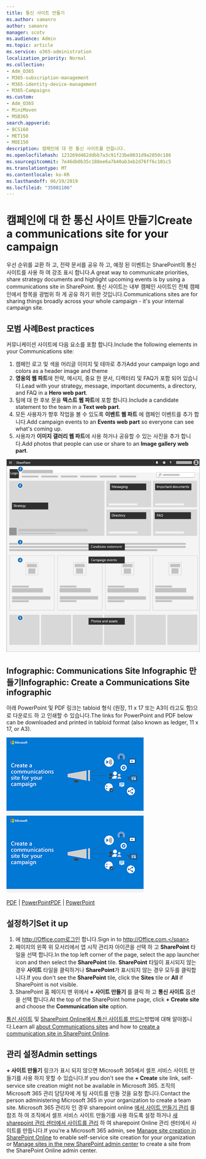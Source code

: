 ```yaml
---
title: 통신 사이트 만들기
ms.author: samanro
author: samanro
manager: scotv
ms.audience: Admin
ms.topic: article
ms.service: o365-administration
localization_priority: Normal
ms.collection:
- Adm_O365
- M365-subscription-management
- M365-identity-device-management
- M365-Campaigns
ms.custom:
- Adm_O365
- MiniMaven
- MSB365
search.appverid:
- BCS160
- MET150
- MOE150
description: 캠페인에 대 한 통신 사이트를 만듭니다.
ms.openlocfilehash: 123269d462ddbb7a3c91f23be8031d9a2850c186
ms.sourcegitcommit: 7e46db0b35c188ee6a7b40ab3eb2d76ff6c101c5
ms.translationtype: MT
ms.contentlocale: ko-KR
ms.lasthandoff: 06/19/2019
ms.locfileid: "35081106"
---
```

# <a name="create-a-communications-site-for-your-campaign"></a><span data-ttu-id="0b4f5-103">캠페인에 대 한 통신 사이트 만들기</span><span class="sxs-lookup"><span data-stu-id="0b4f5-103">Create a communications site for your campaign</span></span>

<span data-ttu-id="0b4f5-104">우선 순위를 교환 하 고, 전략 문서를 공유 하 고, 예정 된 이벤트는 SharePoint의 통신 사이트를 사용 하 여 강조 표시 합니다.</span><span class="sxs-lookup"><span data-stu-id="0b4f5-104">A great way to communicate priorities, share strategy documents and highlight upcoming events is by using a communications site in SharePoint.</span></span> <span data-ttu-id="0b4f5-105">통신 사이트는 내부 캠페인 사이트인 전체 캠페인에서 항목을 광범위 하 게 공유 하기 위한 것입니다.</span><span class="sxs-lookup"><span data-stu-id="0b4f5-105">Communications sites are for sharing things broadly across your whole campaign - it's your internal campaign site.</span></span>

## <a name="best-practices"></a><span data-ttu-id="0b4f5-106">모범 사례</span><span class="sxs-lookup"><span data-stu-id="0b4f5-106">Best practices</span></span>

<span data-ttu-id="0b4f5-107">커뮤니케이션 사이트에 다음 요소를 포함 합니다.</span><span class="sxs-lookup"><span data-stu-id="0b4f5-107">Include the following elements in your Communications site:</span></span>

1. <span data-ttu-id="0b4f5-108">캠페인 로고 및 색을 머리글 이미지 및 테마로 추가</span><span class="sxs-lookup"><span data-stu-id="0b4f5-108">Add your campaign logo and colors as a header image and theme</span></span>
2. <span data-ttu-id="0b4f5-109">**영웅의 웹 파트**에 전략, 메시지, 중요 한 문서, 디렉터리 및 FAQ가 포함 되어 있습니다.</span><span class="sxs-lookup"><span data-stu-id="0b4f5-109">Lead with your strategy, message, important documents, a directory, and FAQ in a **Hero web part**.</span></span>
3. <span data-ttu-id="0b4f5-110">팀에 대 한 후보 문을 **텍스트 웹 파트**에 포함 합니다.</span><span class="sxs-lookup"><span data-stu-id="0b4f5-110">Include a candidate statement to the team in a **Text web part**.</span></span>
4. <span data-ttu-id="0b4f5-111">모든 사용자가 향후 작업을 볼 수 있도록 **이벤트 웹 파트** 에 캠페인 이벤트를 추가 합니다.</span><span class="sxs-lookup"><span data-stu-id="0b4f5-111">Add campaign events to an **Events web part** so everyone can see what's coming up.</span></span>
5. <span data-ttu-id="0b4f5-112">사용자가 **이미지 갤러리 웹 파트**에 사용 하거나 공유할 수 있는 사진을 추가 합니다.</span><span class="sxs-lookup"><span data-stu-id="0b4f5-112">Add photos that people can use or share to an **Image gallery web part**.</span></span>

![캠페인에 필요한 공통 요소에 대 한 공간이 있는 SharePoint Communications page의 다이어그램](media/m365-democracy-comms-site.png)

## <a name="infographic-create-a-communications-site-infographic"></a><span data-ttu-id="0b4f5-114">Infographic: Communications Site Infographic 만들기</span><span class="sxs-lookup"><span data-stu-id="0b4f5-114">Infographic: Create a Communications Site infographic</span></span> 
<span data-ttu-id="0b4f5-115">아래 PowerPoint 및 PDF 링크는 tabloid 형식 (원장, 11 x 17 또는 A3이 라고도 함)으로 다운로드 하 고 인쇄할 수 있습니다.</span><span class="sxs-lookup"><span data-stu-id="0b4f5-115">The links for PowerPoint and PDF below can be downloaded and printed in tabloid format (also known as ledger, 11 x 17, or A3).</span></span>

<span data-ttu-id="0b4f5-116">[![Communications site infographic 이미지](media/M365-Campaigns-CreateCommunicationSite-358-201.png)](downloads/M365CampaignsCreateCommunicationSite.pdf)</span><span class="sxs-lookup"><span data-stu-id="0b4f5-116">[![Image for communications site infographic](media/M365-Campaigns-CreateCommunicationSite-358-201.png)](downloads/M365CampaignsCreateCommunicationSite.pdf)</span></span>

<span data-ttu-id="0b4f5-117">[PDF](downloads/M365CampaignsCreateCommunicationSite.pdf) | [PowerPoint](https://github.com/MicrosoftDocs/microsoft-365-docs-pr/raw/live/m365-democracy/microsoft-365/campaigns/downloads/M365CampaignsCreateCommunicationSite.pptx)</span><span class="sxs-lookup"><span data-stu-id="0b4f5-117">[PDF](downloads/M365CampaignsCreateCommunicationSite.pdf) | [PowerPoint](https://github.com/MicrosoftDocs/microsoft-365-docs-pr/raw/live/m365-democracy/microsoft-365/campaigns/downloads/M365CampaignsCreateCommunicationSite.pptx)</span></span>


## <a name="set-it-up"></a><span data-ttu-id="0b4f5-118">설정하기</span><span class="sxs-lookup"><span data-stu-id="0b4f5-118">Set it up</span></span>

1. <span data-ttu-id="0b4f5-119">에 http://Office.com로그인 합니다.</span><span class="sxs-lookup"><span data-stu-id="0b4f5-119">Sign in to http://Office.com.</span></span>
2. <span data-ttu-id="0b4f5-120">페이지의 왼쪽 위 모서리에서 앱 시작 관리자 아이콘을 선택 하 고 **SharePoint** 타일을 선택 합니다.</span><span class="sxs-lookup"><span data-stu-id="0b4f5-120">In the top left corner of the page, select the app launcher icon and then select the **SharePoint** tile.</span></span> <span data-ttu-id="0b4f5-121">**SharePoint** 타일이 표시되지 않는 경우 **사이트** 타일을 클릭하거나 **SharePoint**가 표시되지 않는 경우 모두를 클릭합니다.</span><span class="sxs-lookup"><span data-stu-id="0b4f5-121">If you don't see the **SharePoint** tile, click the **Sites** tile or **All** if SharePoint is not visible.</span></span>
3. <span data-ttu-id="0b4f5-122">SharePoint 홈 페이지 맨 위에서 **+ 사이트 만들기** 를 클릭 하 고 **통신 사이트** 옵션을 선택 합니다.</span><span class="sxs-lookup"><span data-stu-id="0b4f5-122">At the top of the SharePoint home page, click **+ Create site** and choose the **Communication site** option.</span></span>

<span data-ttu-id="0b4f5-123">[통신 사이트](https://support.office.com/en-us/article/What-is-a-SharePoint-communication-site-94A33429-E580-45C3-A090-5512A8070732) 및 [SharePoint Online에서 통신 사이트를 만드는](https://support.office.com/en-us/article/Create-a-communication-site-in-SharePoint-Online-7FB44B20-A72F-4D2C-9173-FC8F59BA50EB)방법에 대해 알아봅니다.</span><span class="sxs-lookup"><span data-stu-id="0b4f5-123">Learn all [about Communications sites](https://support.office.com/en-us/article/What-is-a-SharePoint-communication-site-94A33429-E580-45C3-A090-5512A8070732) and how to [create a communication site in SharePoint Online](https://support.office.com/en-us/article/Create-a-communication-site-in-SharePoint-Online-7FB44B20-A72F-4D2C-9173-FC8F59BA50EB).</span></span>


## <a name="admin-settings"></a><span data-ttu-id="0b4f5-124">관리 설정</span><span class="sxs-lookup"><span data-stu-id="0b4f5-124">Admin settings</span></span>

<span data-ttu-id="0b4f5-125">**+ 사이트 만들기** 링크가 표시 되지 않으면 Microsoft 365에서 셀프 서비스 사이트 만들기를 사용 하지 못할 수 있습니다.</span><span class="sxs-lookup"><span data-stu-id="0b4f5-125">If you don't see the **+ Create** site link, self-service site creation might not be available in Microsoft 365.</span></span> <span data-ttu-id="0b4f5-126">조직의 Microsoft 365 관리 담당자에 게 팀 사이트를 만들 것을 요청 합니다.</span><span class="sxs-lookup"><span data-stu-id="0b4f5-126">Contact the person administering Microsoft 365 in your organization to create a team site.</span></span> <span data-ttu-id="0b4f5-127">Microsoft 365 관리자 인 경우 sharepoint online [에서 사이트 만들기 관리](https://docs.microsoft.com/sharepoint/manage-site-creation) 를 참조 하 여 조직에서 셀프 서비스 사이트 만들기를 사용 하도록 설정 하거나 [새 sharepoint 관리 센터에서 사이트를 관리](https://docs.microsoft.com/sharepoint/manage-sites-in-new-admin-center) 하 여 sharepoint Online 관리 센터에서 사이트를 만듭니다.</span><span class="sxs-lookup"><span data-stu-id="0b4f5-127">If you're a Microsoft 365 admin, see [Manage site creation in SharePoint Online](https://docs.microsoft.com/sharepoint/manage-site-creation) to enable self-service site creation for your organization or [Manage sites in the new SharePoint admin center](https://docs.microsoft.com/sharepoint/manage-sites-in-new-admin-center) to create a site from the SharePoint Online admin center.</span></span>
  